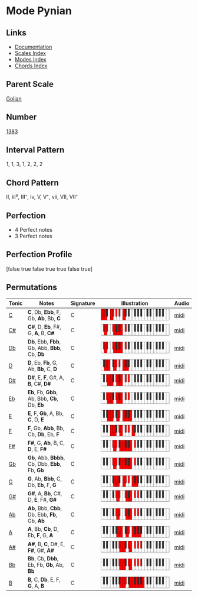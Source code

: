 # Mode Pynian

## Links

- [Documentation](index.md)
- [Scales Index](Scales.md)
- [Modes Index](Modes.md)
- [Chords Index](Chords.md)

## Parent Scale

[Golian](ScaleGolian.md)

## Number

[1383](https://ianring.com/musictheory/scales/1383)

## Interval Pattern

1, 1, 3, 1, 2, 2, 2

## Chord Pattern

II, iii⁰, III⁺, iv, V, V⁺, vii, VII, VII⁺

## Perfection

- 4 Perfect notes
- 3 Perfect notes

## Perfection Profile

[false true false true true false true]

## Permutations

| Tonic | Notes | Signature | Illustration | Audio |
|-------|-------|-----------|--------------|-------|
| [C](ModeCNaturalPynian.md) | **C**, Db, **Ebb**, F, Gb, **Ab**, Bb, **C** | C | ![CNaturalPynian](ModeCNaturalPynian.png) | [midi](https://github.com/edipermadi/music/blob/main/docs/ModeCNaturalPynian.mid?raw=true) |
| [C#](ModeCSharpPynian.md) | **C#**, D, **Eb**, F#, G, **A**, B, **C#** | C | ![CSharpPynian](ModeCSharpPynian.png) | [midi](https://github.com/edipermadi/music/blob/main/docs/ModeCSharpPynian.mid?raw=true) |
| [Db](ModeDFlatPynian.md) | **Db**, Ebb, **Fbb**, Gb, Abb, **Bbb**, Cb, **Db** | C | ![DFlatPynian](ModeDFlatPynian.png) | [midi](https://github.com/edipermadi/music/blob/main/docs/ModeDFlatPynian.mid?raw=true) |
| [D](ModeDNaturalPynian.md) | **D**, Eb, **Fb**, G, Ab, **Bb**, C, **D** | C | ![DNaturalPynian](ModeDNaturalPynian.png) | [midi](https://github.com/edipermadi/music/blob/main/docs/ModeDNaturalPynian.mid?raw=true) |
| [D#](ModeDSharpPynian.md) | **D#**, E, **F**, G#, A, **B**, C#, **D#** | C | ![DSharpPynian](ModeDSharpPynian.png) | [midi](https://github.com/edipermadi/music/blob/main/docs/ModeDSharpPynian.mid?raw=true) |
| [Eb](ModeEFlatPynian.md) | **Eb**, Fb, **Gbb**, Ab, Bbb, **Cb**, Db, **Eb** | C | ![EFlatPynian](ModeEFlatPynian.png) | [midi](https://github.com/edipermadi/music/blob/main/docs/ModeEFlatPynian.mid?raw=true) |
| [E](ModeENaturalPynian.md) | **E**, F, **Gb**, A, Bb, **C**, D, **E** | C | ![ENaturalPynian](ModeENaturalPynian.png) | [midi](https://github.com/edipermadi/music/blob/main/docs/ModeENaturalPynian.mid?raw=true) |
| [F](ModeFNaturalPynian.md) | **F**, Gb, **Abb**, Bb, Cb, **Db**, Eb, **F** | C | ![FNaturalPynian](ModeFNaturalPynian.png) | [midi](https://github.com/edipermadi/music/blob/main/docs/ModeFNaturalPynian.mid?raw=true) |
| [F#](ModeFSharpPynian.md) | **F#**, G, **Ab**, B, C, **D**, E, **F#** | C | ![FSharpPynian](ModeFSharpPynian.png) | [midi](https://github.com/edipermadi/music/blob/main/docs/ModeFSharpPynian.mid?raw=true) |
| [Gb](ModeGFlatPynian.md) | **Gb**, Abb, **Bbbb**, Cb, Dbb, **Ebb**, Fb, **Gb** | C | ![GFlatPynian](ModeGFlatPynian.png) | [midi](https://github.com/edipermadi/music/blob/main/docs/ModeGFlatPynian.mid?raw=true) |
| [G](ModeGNaturalPynian.md) | **G**, Ab, **Bbb**, C, Db, **Eb**, F, **G** | C | ![GNaturalPynian](ModeGNaturalPynian.png) | [midi](https://github.com/edipermadi/music/blob/main/docs/ModeGNaturalPynian.mid?raw=true) |
| [G#](ModeGSharpPynian.md) | **G#**, A, **Bb**, C#, D, **E**, F#, **G#** | C | ![GSharpPynian](ModeGSharpPynian.png) | [midi](https://github.com/edipermadi/music/blob/main/docs/ModeGSharpPynian.mid?raw=true) |
| [Ab](ModeAFlatPynian.md) | **Ab**, Bbb, **Cbb**, Db, Ebb, **Fb**, Gb, **Ab** | C | ![AFlatPynian](ModeAFlatPynian.png) | [midi](https://github.com/edipermadi/music/blob/main/docs/ModeAFlatPynian.mid?raw=true) |
| [A](ModeANaturalPynian.md) | **A**, Bb, **Cb**, D, Eb, **F**, G, **A** | C | ![ANaturalPynian](ModeANaturalPynian.png) | [midi](https://github.com/edipermadi/music/blob/main/docs/ModeANaturalPynian.mid?raw=true) |
| [A#](ModeASharpPynian.md) | **A#**, B, **C**, D#, E, **F#**, G#, **A#** | C | ![ASharpPynian](ModeASharpPynian.png) | [midi](https://github.com/edipermadi/music/blob/main/docs/ModeASharpPynian.mid?raw=true) |
| [Bb](ModeBFlatPynian.md) | **Bb**, Cb, **Dbb**, Eb, Fb, **Gb**, Ab, **Bb** | C | ![BFlatPynian](ModeBFlatPynian.png) | [midi](https://github.com/edipermadi/music/blob/main/docs/ModeBFlatPynian.mid?raw=true) |
| [B](ModeBNaturalPynian.md) | **B**, C, **Db**, E, F, **G**, A, **B** | C | ![BNaturalPynian](ModeBNaturalPynian.png) | [midi](https://github.com/edipermadi/music/blob/main/docs/ModeBNaturalPynian.mid?raw=true) |
